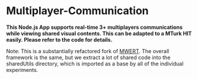 # Multiplayer-Communication
**This Node.js App supports real-time 3+ multiplayers communications while viewing shared visual contents. This can be adapted to a MTurk HIT easily. Please refer to the code for details.**

Note: This is a substantially refactored fork of [MWERT](https://github.com/hawkrobe/MWERT). The overall framework is the same, but we extract a lot of shared code into the sharedUtils directory, which is imported as a base by all of the individual experiments.
